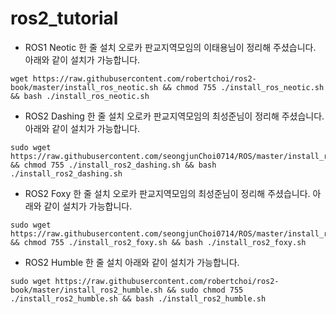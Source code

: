 # ros2_tutorial



- ROS1 Neotic 한 줄 설치
오로카 판교지역모임의 이태용님이 정리해 주셨습니다.
아래와 같이 설치가 가능합니다.
~~~
wget https://raw.githubusercontent.com/robertchoi/ros2-book/master/install_ros_neotic.sh && chmod 755 ./install_ros_neotic.sh && bash ./install_ros_neotic.sh
~~~

- ROS2 Dashing 한 줄 설치
오로카 판교지역모임의 최성준님이 정리해 주셨습니다.
아래와 같이 설치가 가능합니다.
~~~
sudo wget https://raw.githubusercontent.com/seongjunChoi0714/ROS/master/install_ros2_dashing.sh && chmod 755 ./install_ros2_dashing.sh && bash ./install_ros2_dashing.sh
~~~

- ROS2 Foxy 한 줄 설치
오로카 판교지역모임의 최성준님이 정리해 주셨습니다.
아래와 같이 설치가 가능합니다.
~~~
sudo wget https://raw.githubusercontent.com/seongjunChoi0714/ROS/master/install_ros2_foxy.sh && chmod 755 ./install_ros2_foxy.sh && bash ./install_ros2_foxy.sh
~~~


- ROS2 Humble 한 줄 설치
아래와 같이 설치가 가능합니다.
~~~
sudo wget https://raw.githubusercontent.com/robertchoi/ros2-book/master/install_ros2_humble.sh && sudo chmod 755 ./install_ros2_humble.sh && bash ./install_ros2_humble.sh
~~~
